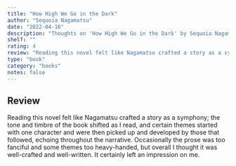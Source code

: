 ```yaml
---
title: "How High We Go in the Dark"
author: "Sequoia Nagamatsu"
date: "2022-04-16"
description: "Thoughts on 'How High We Go in the Dark' by Sequoia Nagamatsu."
shelf: ""
rating: 4
review: "Reading this novel felt like Nagamatsu crafted a story as a symphony; the tone and timbre of the book shifted as I read, and certain themes started with one character and were then picked up and developed by those that followed, echoing throughout the narrative. Occasionally the prose was too fanciful and some themes too heavy-handed, but overall I thought it was well-crafted and well-written. It certainly left an impression on me."
type: "book"
category: "books"
notes: false
---
```


## Review 

Reading this novel felt like Nagamatsu crafted a story as a symphony; the tone and timbre of the book shifted as I read, and certain themes started with one character and were then picked up and developed by those that followed, echoing throughout the narrative. Occasionally the prose was too fanciful and some themes too heavy-handed, but overall I thought it was well-crafted and well-written. It certainly left an impression on me.

